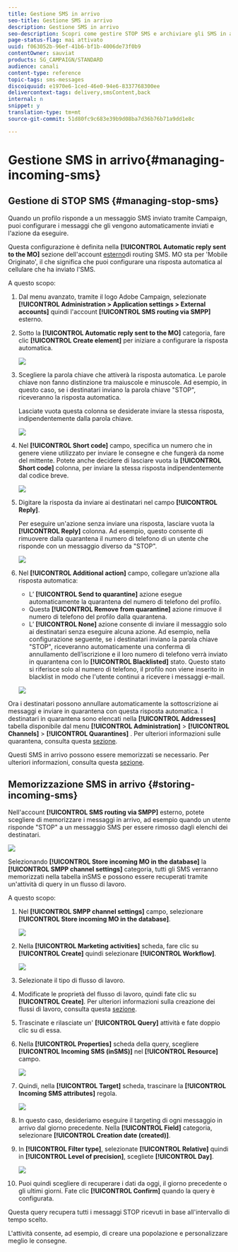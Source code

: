```yaml
---
title: Gestione SMS in arrivo
seo-title: Gestione SMS in arrivo
description: Gestione SMS in arrivo
seo-description: Scopri come gestire STOP SMS e archiviare gli SMS in arrivo in Adobe Campaign.
page-status-flag: mai attivato
uuid: f063052b-96ef-41b6-bf1b-4006de73f0b9
contentOwner: sauviat
products: SG_CAMPAIGN/STANDARD
audience: canali
content-type: reference
topic-tags: sms-messages
discoiquuid: e1970e6-1ced-46e0-94e6-8337768300ee
delivercontext-tags: delivery,smsContent,back
internal: n
snippet: y
translation-type: tm+mt
source-git-commit: 51d80fc9c683e39b9d08ba7d36b76b71a9dd1e8c

---
```



# Gestione SMS in arrivo{#managing-incoming-sms}

## Gestione di STOP SMS {#managing-stop-sms}

Quando un profilo risponde a un messaggio SMS inviato tramite Campaign, puoi configurare i messaggi che gli vengono automaticamente inviati e l'azione da eseguire.

Questa configurazione è definita nella **[!UICONTROL Automatic reply sent to the MO]** sezione dell'account [esterno](../../administration/using/configuring-sms-channel.md#defining-an-sms-routing)di routing SMS. MO sta per 'Mobile Originato', il che significa che puoi configurare una risposta automatica al cellulare che ha inviato l'SMS.

A questo scopo:

1. Dal menu avanzato, tramite il logo Adobe Campaign, selezionate **[!UICONTROL Administration > Application settings > External accounts]** quindi l'account **[!UICONTROL SMS routing via SMPP]** esterno.
1. Sotto la **[!UICONTROL Automatic reply sent to the MO]** categoria, fare clic **[!UICONTROL Create element]** per iniziare a configurare la risposta automatica.

   ![](assets/sms_mo_1.png)

1. Scegliere la parola chiave che attiverà la risposta automatica. Le parole chiave non fanno distinzione tra maiuscole e minuscole. Ad esempio, in questo caso, se i destinatari inviano la parola chiave "STOP", riceveranno la risposta automatica.

   Lasciate vuota questa colonna se desiderate inviare la stessa risposta, indipendentemente dalla parola chiave.

   ![](assets/sms_mo_2.png)

1. Nel **[!UICONTROL Short code]** campo, specifica un numero che in genere viene utilizzato per inviare le consegne e che fungerà da nome del mittente. Potete anche decidere di lasciare vuota la **[!UICONTROL Short code]** colonna, per inviare la stessa risposta indipendentemente dal codice breve.

   ![](assets/sms_mo_4.png)

1. Digitare la risposta da inviare ai destinatari nel campo **[!UICONTROL Reply]**.

   Per eseguire un'azione senza inviare una risposta, lasciare vuota la **[!UICONTROL Reply]** colonna. Ad esempio, questo consente di rimuovere dalla quarantena il numero di telefono di un utente che risponde con un messaggio diverso da "STOP".

   ![](assets/sms_mo_3.png)

1. Nel **[!UICONTROL Additional action]** campo, collegare un’azione alla risposta automatica:

   * L’ **[!UICONTROL Send to quarantine]** azione esegue automaticamente la quarantena del numero di telefono del profilo.
   * Questa **[!UICONTROL Remove from quarantine]** azione rimuove il numero di telefono del profilo dalla quarantena.
   * L’ **[!UICONTROL None]** azione consente di inviare il messaggio solo ai destinatari senza eseguire alcuna azione.
   Ad esempio, nella configurazione seguente, se i destinatari inviano la parola chiave "STOP", riceveranno automaticamente una conferma di annullamento dell’iscrizione e il loro numero di telefono verrà inviato in quarantena con lo **[!UICONTROL Blacklisted]** stato. Questo stato si riferisce solo al numero di telefono, il profilo non viene inserito in blacklist in modo che l'utente continui a ricevere i messaggi e-mail.

   ![](assets/sms_mo.png)

Ora i destinatari possono annullare automaticamente la sottoscrizione ai messaggi e inviare in quarantena con questa risposta automatica. I destinatari in quarantena sono elencati nella **[!UICONTROL Addresses]** tabella disponibile dal menu **[!UICONTROL Administration]** &gt; **[!UICONTROL Channels]** &gt; **[!UICONTROL Quarantines]** . Per ulteriori informazioni sulle quarantena, consulta questa [sezione](../../sending/using/understanding-quarantine-management.md).

Questi SMS in arrivo possono essere memorizzati se necessario. Per ulteriori informazioni, consulta questa [sezione](#storing-incoming-sms).

## Memorizzazione SMS in arrivo {#storing-incoming-sms}

Nell'account **[!UICONTROL SMS routing via SMPP]** esterno, potete scegliere di memorizzare i messaggi in arrivo, ad esempio quando un utente risponde "STOP" a un messaggio SMS per essere rimosso dagli elenchi dei destinatari.

![](assets/sms_config_mo_1.png)

Selezionando **[!UICONTROL Store incoming MO in the database]** la **[!UICONTROL SMPP channel settings]** categoria, tutti gli SMS verranno memorizzati nella tabella inSMS e possono essere recuperati tramite un'attività di query in un flusso di lavoro.

A questo scopo:

1. Nel **[!UICONTROL SMPP channel settings]** campo, selezionare **[!UICONTROL Store incoming MO in the database]**.

   ![](assets/sms_config_mo_2.png)

1. Nella **[!UICONTROL Marketing activities]** scheda, fare clic su **[!UICONTROL Create]** quindi selezionare **[!UICONTROL Workflow]**.

   ![](assets/sms_config_mo_3.png)

1. Selezionate il tipo di flusso di lavoro.
1. Modificate le proprietà del flusso di lavoro, quindi fate clic su **[!UICONTROL Create]**. Per ulteriori informazioni sulla creazione dei flussi di lavoro, consulta questa [sezione](../../automating/using/building-a-workflow.md).
1. Trascinate e rilasciate un' **[!UICONTROL Query]** attività e fate doppio clic su di essa.
1. Nella **[!UICONTROL Properties]** scheda della query, scegliere **[!UICONTROL Incoming SMS (inSMS)]** nel **[!UICONTROL Resource]** campo.

   ![](assets/sms_config_mo_4.png)

1. Quindi, nella **[!UICONTROL Target]** scheda, trascinare la **[!UICONTROL Incoming SMS attributes]** regola.

   ![](assets/sms_config_mo_5.png)

1. In questo caso, desideriamo eseguire il targeting di ogni messaggio in arrivo dal giorno precedente. Nella **[!UICONTROL Field]** categoria, selezionare **[!UICONTROL Creation date (created)]**.
1. In **[!UICONTROL Filter type]**, selezionate **[!UICONTROL Relative]** quindi in **[!UICONTROL Level of precision]**, scegliete **[!UICONTROL Day]**.

   ![](assets/sms_config_mo_6.png)

1. Puoi quindi scegliere di recuperare i dati da oggi, il giorno precedente o gli ultimi giorni. Fate clic **[!UICONTROL Confirm]** quando la query è configurata.

Questa query recupera tutti i messaggi STOP ricevuti in base all'intervallo di tempo scelto.

L'attività consente, ad esempio, di creare una popolazione e personalizzare meglio le consegne.
